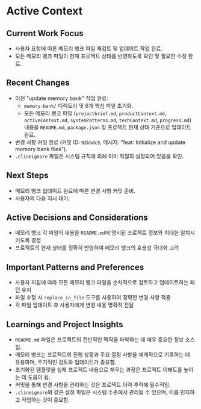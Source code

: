 # Active Context

## Current Work Focus

*   사용자 요청에 따른 메모리 뱅크 파일 재검토 및 업데이트 작업 완료.
*   모든 메모리 뱅크 파일이 현재 프로젝트 상태를 반영하도록 확인 및 필요한 수정 완료.

## Recent Changes

*   이전 "update memory bank" 작업 완료:
    *   `memory-bank/` 디렉토리 및 6개 핵심 파일 초기화.
    *   모든 메모리 뱅크 파일 (`projectbrief.md`, `productContext.md`, `activeContext.md`, `systemPatterns.md`, `techContext.md`, `progress.md`) 내용을 `README.md`, `package.json` 및 프로젝트 현재 상태 기준으로 업데이트 완료.
*   변경 사항 커밋 완료 (커밋 ID: `92bbdc5`, 메시지: "feat: Initialize and update memory bank files").
*   `.clineignore` 파일은 시스템 규칙에 의해 이미 적절히 설정되어 있음을 확인.

## Next Steps

*   메모리 뱅크 업데이트 완료에 따른 변경 사항 커밋 준비.
*   사용자의 다음 지시 대기.

## Active Decisions and Considerations

*   메모리 뱅크 각 파일의 내용을 `README.md`에 명시된 프로젝트 정보와 최대한 일치시키도록 결정
*   프로젝트의 현재 상태를 정확히 반영하여 메모리 뱅크의 효용성 극대화 고려

## Important Patterns and Preferences

*   사용자 지침에 따라 모든 메모리 뱅크 파일을 순차적으로 검토하고 업데이트하는 패턴 유지
*   파일 수정 시 `replace_in_file` 도구를 사용하여 정확한 변경 사항 적용
*   각 파일 업데이트 후 사용자에게 변경 내용 명확히 전달

## Learnings and Project Insights

*   `README.md` 파일은 프로젝트의 전반적인 맥락을 파악하는 데 매우 중요한 정보 소스임.
*   메모리 뱅크는 프로젝트의 진행 상황과 주요 결정 사항을 체계적으로 기록하는 데 유용하며, 주기적인 검토와 업데이트가 중요함.
*   초기화된 템플릿을 실제 프로젝트 내용으로 채우는 과정은 프로젝트 이해도를 높이는 데 도움이 됨.
*   커밋을 통해 변경 사항을 관리하는 것은 프로젝트 이력 추적에 필수적임.
*   `.clineignore`와 같은 설정 파일은 시스템 수준에서 관리될 수 있으며, 이를 인지하고 작업하는 것이 중요함.
